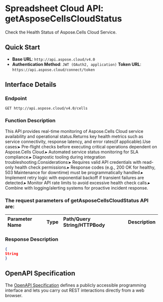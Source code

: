 # **Spreadsheet Cloud API: getAsposeCellsCloudStatus**

Check the Health Status of Aspose.Cells Cloud Service. 


## **Quick Start**

- **Base URL**: `http://api.aspose.cloud/v4.0`
- **Authentication Method**: `JWT (OAuth2, application)`  **Token URL**: `https://api.aspose.cloud/connect/token`
## **Interface Details**

### **Endpoint** 

```
GET http://api.aspose.cloud/v4.0/cells
```
### **Function Description**
This API provides real-time monitoring of Aspose.Cells Cloud service availability and operational status.Returns key health metrics such as service connectivity, response latency, and error rates(if applicable).Use cases:▸ Pre-flight checks before executing critical operations dependent on Aspose.Cells Cloud.▸ Automated service status monitoring for SLA compliance.▸ Diagnostic tooling during integration troubleshooting.Considerations:▸ Requires valid API credentials with read-only health check permissions.▸ Response codes (e.g., 200 OK for healthy, 503 Maintenance for downtime) must be programmatically handled.▸ Implement retry logic with exponential backoff if transient failures are detected.▸ Monitor API rate limits to avoid excessive health check calls.▸ Combine with logging/alerting systems for proactive incident response.

### The request parameters of **getAsposeCellsCloudStatus** API are: 

| Parameter Name | Type | Path/Query String/HTTPBody | Description | 
| :- | :- | :- |:- | 

### **Response Description**
```json
{
String
}
```


## OpenAPI Specification

The [OpenAPI Specification](https://reference.aspose.cloud/cells/#/CellsStatusController/GetAsposeCellsCloudStatus) defines a publicly accessible programming interface and lets you carry out REST interactions directly from a web browser.
